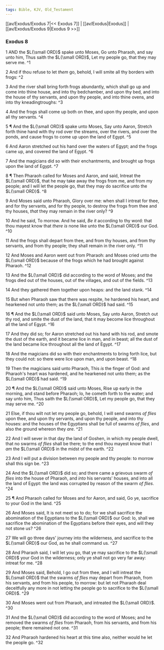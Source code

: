 ```yaml
---
tags: Bible, KJV, Old_Testament
---
```


[[av/Exodus/Exodus 7|<< Exodus 7]] | [[av/Exodus|Exodus]] | [[av/Exodus/Exodus 9|Exodus 9 >>]]

### Exodus 8

1 AND the $L{\small ORD}$ spake unto Moses, Go unto Pharaoh, and say unto him, Thus saith the $L{\small ORD}$, Let my people go, that they may serve me. ^1

2 And if thou refuse to let _them_ go, behold, I will smite all thy borders with frogs: ^2

3 And the river shall bring forth frogs abundantly, which shall go up and come into thine house, and into thy bedchamber, and upon thy bed, and into the house of thy servants, and upon thy people, and into thine ovens, and into thy kneadingtroughs: ^3

4 And the frogs shall come up both on thee, and upon thy people, and upon all thy servants. ^4

5 ¶ And the $L{\small ORD}$ spake unto Moses, Say unto Aaron, Stretch forth thine hand with thy rod over the streams, over the rivers, and over the ponds, and cause frogs to come up upon the land of Egypt. ^5

6 And Aaron stretched out his hand over the waters of Egypt; and the frogs came up, and covered the land of Egypt. ^6

7 And the magicians did so with their enchantments, and brought up frogs upon the land of Egypt. ^7

8 ¶ Then Pharaoh called for Moses and Aaron, and said, Intreat the $L{\small ORD}$, that he may take away the frogs from me, and from my people; and I will let the people go, that they may do sacrifice unto the $L{\small ORD}$. ^8

9 And Moses said unto Pharaoh, Glory over me: when shall I intreat for thee, and for thy servants, and for thy people, to destroy the frogs from thee and thy houses, _that_ they may remain in the river only? ^9

10 And he said, To morrow. And he said, _Be_ _it_ according to thy word: that thou mayest know that _there_ _is_ none like unto the $L{\small ORD}$ our God. ^10

11 And the frogs shall depart from thee, and from thy houses, and from thy servants, and from thy people; they shall remain in the river only. ^11

12 And Moses and Aaron went out from Pharaoh: and Moses cried unto the $L{\small ORD}$ because of the frogs which he had brought against Pharaoh. ^12

13 And the $L{\small ORD}$ did according to the word of Moses; and the frogs died out of the houses, out of the villages, and out of the fields. ^13

14 And they gathered them together upon heaps: and the land stank. ^14

15 But when Pharaoh saw that there was respite, he hardened his heart, and hearkened not unto them; as the $L{\small ORD}$ had said. ^15

16 ¶ And the $L{\small ORD}$ said unto Moses, Say unto Aaron, Stretch out thy rod, and smite the dust of the land, that it may become lice throughout all the land of Egypt. ^16

17 And they did so; for Aaron stretched out his hand with his rod, and smote the dust of the earth, and it became lice in man, and in beast; all the dust of the land became lice throughout all the land of Egypt. ^17

18 And the magicians did so with their enchantments to bring forth lice, but they could not: so there were lice upon man, and upon beast. ^18

19 Then the magicians said unto Pharaoh, This _is_ the finger of God: and Pharaoh's heart was hardened, and he hearkened not unto them; as the $L{\small ORD}$ had said. ^19

20 ¶ And the $L{\small ORD}$ said unto Moses, Rise up early in the morning, and stand before Pharaoh; lo, he cometh forth to the water; and say unto him, Thus saith the $L{\small ORD}$, Let my people go, that they may serve me. ^20

21 Else, if thou wilt not let my people go, behold, I will send swarms _of_ _flies_ upon thee, and upon thy servants, and upon thy people, and into thy houses: and the houses of the Egyptians shall be full of swarms _of_ _flies_, and also the ground whereon they _are_. ^21

22 And I will sever in that day the land of Goshen, in which my people dwell, that no swarms _of_ _flies_ shall be there; to the end thou mayest know that I _am_ the $L{\small ORD}$ in the midst of the earth. ^22

23 And I will put a division between my people and thy people: to morrow shall this sign be. ^23

24 And the $L{\small ORD}$ did so; and there came a grievous swarm _of_ _flies_ into the house of Pharaoh, and _into_ his servants' houses, and into all the land of Egypt: the land was corrupted by reason of the swarm _of_ _flies_. ^24

25 ¶ And Pharaoh called for Moses and for Aaron, and said, Go ye, sacrifice to your God in the land. ^25

26 And Moses said, It is not meet so to do; for we shall sacrifice the abomination of the Egyptians to the $L{\small ORD}$ our God: lo, shall we sacrifice the abomination of the Egyptians before their eyes, and will they not stone us? ^26

27 We will go three days' journey into the wilderness, and sacrifice to the $L{\small ORD}$ our God, as he shall command us. ^27

28 And Pharaoh said, I will let you go, that ye may sacrifice to the $L{\small ORD}$ your God in the wilderness; only ye shall not go very far away: intreat for me. ^28

29 And Moses said, Behold, I go out from thee, and I will intreat the $L{\small ORD}$ that the swarms _of_ _flies_ may depart from Pharaoh, from his servants, and from his people, to morrow: but let not Pharaoh deal deceitfully any more in not letting the people go to sacrifice to the $L{\small ORD}$. ^29

30 And Moses went out from Pharaoh, and intreated the $L{\small ORD}$. ^30

31 And the $L{\small ORD}$ did according to the word of Moses; and he removed the swarms _of_ _flies_ from Pharaoh, from his servants, and from his people; there remained not one. ^31

32 And Pharaoh hardened his heart at this time also, neither would he let the people go. ^32
